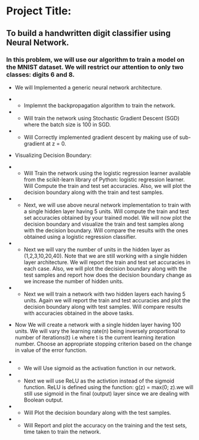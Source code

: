 # Project Title:

##  To build a handwritten digit classifier using Neural Network.

### In this problem, we will use our algorithm to train a model on the MNIST dataset. We will restrict our attention to only two classes: digits 6 and 8. 

* We will Implemented a generic neural network architecture. 
* * Implemnt the backpropagation algorithm to train the network. 
* * Will train the network using Stochastic Gradient Descent (SGD) where the batch size is 100 in SGD.  
* * Will Correctly implemented gradient descent by making use of sub-gradient at z = 0.

* Visualizing Decision Boundary: 
* *  Will Train the network using the logistic regression learner available from the scikit-learn library of Python: logistic regression learner. Will Compute the train and test set accuracies. Also, we will plot the decision boundary along with the train and test samples. 
* * Next, we will use above neural network implementation to train with a single hidden layer having 5 units. Will compute the train and test set accuracies obtained by your trained model. We will now plot the decision boundary and visualize the train and test samples along with the decision boundary. Will compare the results with the ones obtained using a logistic regression classifier.
* * Next we will vary the number of units in the hidden layer as (1,2,3,10,20,40). Note that we are  still working with a single hidden layer architecture. We will report the train and test set accuracies in each case. Also, we will plot the decision boundary along with the test samples and report how does the decision boundary change as we increase the number of hidden units.
* * Next we will train a network with two hidden layers each having 5 units. Again we will report the train and test accuracies and plot the decision boundary along with test samples. Will compare results with accuracies obtained in the above tasks.

* Now We will create a network with a single hidden layer having 100 units. We will vary the learning rate(n) being inversely proportional to number of iterations(t) i.e where t is the current learning iteration number. Choose an appropriate stopping criterion based
on the change in value of the error function.
* * We will Use sigmoid as the activation function in our network.
* * Next we will use ReLU as the activtion instead of the sigmoid function. ReLU is defined using the function: g(z) = max(0; z).we will still use sigmoid in the final (output) layer since we are dealing with Boolean output.
* * Will Plot the decision boundary along with the test samples.
* * Will Report and plot the accuracy on the training and the test sets, time taken to train the network. 
